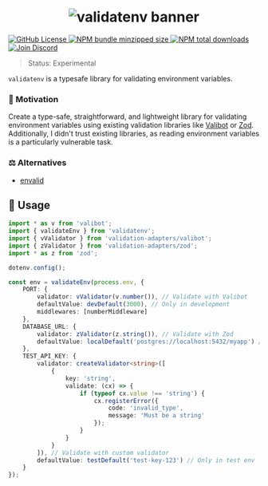 <h1 align="center">
    <img src="https://raw.githubusercontent.com/builder-group/monorepo/develop/packages/validatenv/.github/banner.svg" alt="validatenv banner">
</h1>

<p align="left">
    <a href="https://github.com/builder-group/monorepo/blob/develop/LICENSE">
        <img src="https://img.shields.io/github/license/builder-group/monorepo.svg?label=license&style=flat&colorA=293140&colorB=FDE200" alt="GitHub License"/>
    </a>
    <a href="https://www.npmjs.com/package/validatenv">
        <img src="https://img.shields.io/bundlephobia/minzip/validatenv.svg?label=minzipped%20size&style=flat&colorA=293140&colorB=FDE200" alt="NPM bundle minzipped size"/>
    </a>
    <a href="https://www.npmjs.com/package/validatenv">
        <img src="https://img.shields.io/npm/dt/validatenv.svg?label=downloads&style=flat&colorA=293140&colorB=FDE200" alt="NPM total downloads"/>
    </a>
    <a href="https://discord.gg/w4xE3bSjhQ">
        <img src="https://img.shields.io/discord/795291052897992724.svg?label=&logo=discord&logoColor=000000&color=293140&labelColor=FDE200" alt="Join Discord"/>
    </a>
</p>

> Status: Experimental

`validatenv` is a typesafe library for validating environment variables.

### 🌟 Motivation

Create a type-safe, straightforward, and lightweight library for validating environment variables using existing validation libraries like [Valibot](https://valibot.dev/) or [Zod](https://zod.dev/).
Additionally, I didn't trust existing libraries, as reading environment variables is a particularly vulnerable task.

### ⚖️ Alternatives

- [envalid](https://github.com/af/envalid)

## 📖 Usage

```ts
import * as v from 'valibot';
import { validateEnv } from 'validatenv';
import { vValidator } from 'validation-adapters/valibot';
import { zValidator } from 'validation-adapters/zod';
import * as z from 'zod';

dotenv.config();

const env = validateEnv(process.env, {
	PORT: {
		validator: vValidator(v.number()), // Validate with Valibot
		defaultValue: devDefault(3000), // Only in development
		middlewares: [numberMiddleware]
	},
	DATABASE_URL: {
		validator: zValidator(z.string()), // Validate with Zod
		defaultValue: localDefault('postgres://localhost:5432/myapp') // Only in local env
	},
	TEST_API_KEY: {
		validator: createValidator<string>([
			{
				key: 'string',
				validate: (cx) => {
					if (typeof cx.value !== 'string') {
						cx.registerError({
							code: 'invalid_type',
							message: 'Must be a string'
						});
					}
				}
			}
		]), // Validate with custom validator
		defaultValue: testDefault('test-key-123') // Only in test env
	}
});
```
